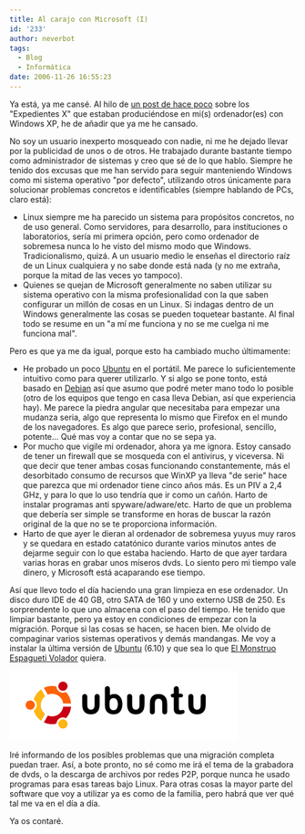 ```yaml
---
title: Al carajo con Microsoft (I)
id: '233'
author: neverbot
tags:
  - Blog
  - Informática
date: 2006-11-26 16:55:23
---
```


Ya está, ya me cansé. Al hilo de [un post de hace poco](https://neverbot.com/inteligencia-artificial/) sobre los "Expedientes X" que estaban produciéndose en mi(s) ordenador(es) con Windows XP, he de añadir que ya me he cansado.

No soy un usuario inexperto mosqueado con nadie, ni me he dejado llevar por la publicidad de unos o de otros. He trabajado durante bastante tiempo como administrador de sistemas y creo que sé de lo que hablo. Siempre he tenido dos excusas que me han servido para seguir manteniendo Windows como mi sistema operativo "por defecto", utilizando otros únicamente para solucionar problemas concretos e identificables (siempre hablando de PCs, claro está):

*   Linux siempre me ha parecido un sistema para propósitos concretos, no de uso general. Como servidores, para desarrollo, para instituciones o laboratorios, sería mi primera opción, pero como ordenador de sobremesa nunca lo he visto del mismo modo que Windows. Tradicionalismo, quizá. A un usuario medio le enseñas el directorio raíz de un Linux cualquiera y no sabe donde está nada (y no me extraña, porque la mitad de las veces yo tampoco).
*   Quienes se quejan de Microsoft generalmente no saben utilizar su sistema operativo con la misma profesionalidad con la que saben configurar un millón de cosas en un Linux. Si indagas dentro de un Windows generalmente las cosas se pueden toquetear bastante. Al final todo se resume en un "a mí me funciona y no se me cuelga ni me funciona mal".

Pero es que ya me da igual, porque esto ha cambiado mucho últimamente:

*   He probado un poco [Ubuntu](http://www.ubuntu.com/) en el portátil. Me parece lo suficientemente intuitivo como para querer utilizarlo. Y si algo se pone tonto, está basado en [Debian](http://www.debian.org/) así que asumo que podré meter mano todo lo posible (otro de los equipos que tengo en casa lleva Debian, así que experiencia hay). Me parece la piedra angular que necesitaba para empezar una mudanza seria, algo que representa lo mismo que Firefox en el mundo de los navegadores. Es algo que parece serio, profesional, sencillo, potente... Qué mas voy a contar que no se sepa ya.
*   Por mucho que vigile mi ordenador, ahora ya me ignora. Estoy cansado de tener un firewall que se mosqueda con el antivirus, y viceversa. Ni que decir que tener ambas cosas funcionando constantemente, más el desorbitado consumo de recursos que WinXP ya lleva "de serie" hace que parezca que mi ordenador tiene cinco años más. Es un PIV a 2,4 GHz, y para lo que lo uso tendría que ir como un cañón. Harto de instalar programas anti spyware/adware/etc. Harto de que un problema que debería ser simple se transforme en horas de buscar la razón original de la que no se te proporciona información.
*   Harto de que ayer le dieran al ordenador de sobremesa yuyus muy raros y se quedara en estado catatónico durante varios minutos antes de dejarme seguir con lo que estaba haciendo. Harto de que ayer tardara varias horas en grabar unos míseros dvds. Lo siento pero mi tiempo vale dinero, y Microsoft está acaparando ese tiempo.

Así que llevo todo el día haciendo una gran limpieza en ese ordenador. Un disco duro IDE de 40 GB, otro SATA de 160 y uno externo USB de 250. Es sorprendente lo que uno almacena con el paso del tiempo. He tenido que limpiar bastante, pero ya estoy en condiciones de empezar con la migración. Porque si las cosas se hacen, se hacen bien. Me olvido de compaginar varios sistemas operativos y demás mandangas. Me voy a instalar la última versión de [Ubuntu](http://www.ubuntu.com/) (6.10) y que sea lo que [El Monstruo Espagueti Volador](http://es.wikipedia.org/wiki/Pastafarismo) quiera.

![Ubuntu](./al-carajo-con-microsoft-i/UbuntuLogo.png "Ubuntu")

Iré informando de los posibles problemas que una migración completa puedan traer. Así, a bote pronto, no sé como me irá el tema de la grabadora de dvds, o la descarga de archivos por redes P2P, porque nunca he usado programas para esas tareas bajo Linux. Para otras cosas la mayor parte del software que voy a utilizar ya es como de la familia, pero habrá que ver qué tal me va en el día a día.

Ya os contaré.